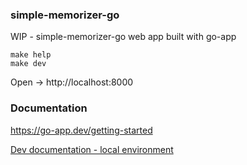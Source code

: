 ### simple-memorizer-go

WIP - simple-memorizer-go web app built with go-app

```
make help
make dev
```

Open -> http://localhost:8000

### Documentation

https://go-app.dev/getting-started

[Dev documentation - local environment](https://github.com/rtrzebinski/simple-memorizer-go/wiki/Dev-documentation---local-environment) 
